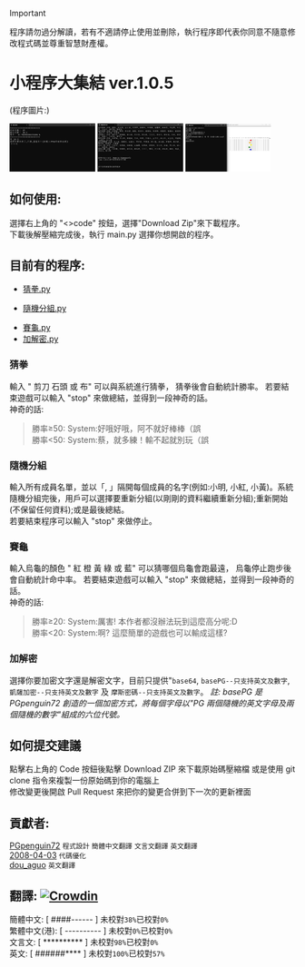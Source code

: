 > [!IMPORTANT]  
> 程序請勿過分解讀，若有不適請停止使用並刪除，執行程序即代表你同意不隨意修改程式碼並尊重智慧財產權。
# 小程序大集結 ver.1.0.5
(程序圖片:)

<img src="image/PSR.jpg" width="30%">  <img src="image/RG.jpg" width="30%">  <img src="image/TR.jpg" width="30%">

## 如何使用:
選擇右上角的 "<>code" 按鈕，選擇"Download Zip"來下載程序。  
下載後解壓縮完成後，執行 main.py 選擇你想開啟的程序。

## 目前有的程序:
- [猜拳.py](https://github.com/PGpenguin72/Program?tab=readme-ov-file#%E7%8C%9C%E6%8B%B3)
* [隨機分組.py](https://github.com/PGpenguin72/Program?tab=readme-ov-file#%E9%9A%A8%E6%A9%9F%E5%88%86%E7%B5%84)
+ [賽龜.py](https://github.com/PGpenguin72/Program?tab=readme-ov-file#%E8%B3%BD%E9%BE%9C)
+ [加解密.py](https://github.com/PGpenguin72/Program?tab=readme-ov-file#%%E5%8A%A0%E8%A7%A3%E5%AF%86)

### 猜拳
輸入 " 剪刀 石頭 或 布" 可以與系統進行猜拳， 猜拳後會自動統計勝率。
若要結束遊戲可以輸入 "stop" 來做總結，並得到一段神奇的話。  
神奇的話:
> 勝率≥50: System:好哦好哦，阿不就好棒棒（誤  
> 勝率<50: System:蔡，就多練！輸不起就別玩（誤

### 隨機分組
輸入所有成員名單，並以「, 」隔開每個成員的名字(例如:小明, 小紅, 小黃)。系統隨機分組完後，用戶可以選擇要重新分組(以剛剛的資料繼續重新分組);重新開始(不保留任何資料);或是最後總結。  
若要結束程序可以輸入 "stop" 來做停止。

### 賽龜
輸入烏龜的顏色 " 紅 橙 黃 綠 或 藍" 可以猜哪個烏龜會跑最遠， 烏龜停止跑步後會自動統計命中率。
若要結束遊戲可以輸入 "stop" 來做總結，並得到一段神奇的話。  
神奇的話:
> 勝率≥20: System:厲害! 本作者都沒辦法玩到這麼高分呢:D  
> 勝率<20: System:啊? 這麼簡單的遊戲也可以輸成這樣?

### 加解密
選擇你要加密文字還是解密文字，目前只提供"``base64``, ``basePG--只支持英文及數字``, ``凱薩加密--只支持英文及數字`` 及 ``摩斯密碼--只支持英文及數字``。
*註: basePG 是 PGpenguin72 創造的一個加密方式，將每個字母以"PG 兩個隨機的英文字母及兩個隨機的數字"組成的六位代號。*

## 如何提交建議
點擊右上角的 Code 按鈕後點擊 Download ZIP 來下載原始碼壓縮檔
或是使用 git clone 指令來複製一份原始碼到你的電腦上  
修改變更後開啟 Pull Request 來把你的變更合併到下一次的更新裡面  

## 貢獻者:
[PGpenguin72](https://github.com/PGpenguin72/) ``程式設計`` ``簡體中文翻譯`` ``文言文翻譯`` ``英文翻譯``  
[2008-04-03](https://github.com/2008-04-03) ``代碼優化``  
[dou_aguo](https://www.instagram.com/dou_aguo?igshid=NjZiMGI4OTY%3D) ``英文翻譯``

## 翻譯: [![Crowdin](https://badges.crowdin.net/pg_program/localized.svg)](https://crowdin.com/project/pg_program)
簡體中文: [ ####------ ] 未校對``38%``已校對``0%``  
繁體中文(港): [ ---------- ] 未校對``0%``已校對``0%``  
文言文: [ ********** ] 未校對``98%``已校對``0%``  
英文: [ ######**** ] 未校對``100%``已校對``57%``  
